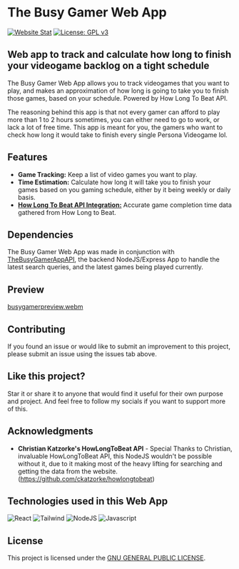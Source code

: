 # The Busy Gamer Web App
[![Website Stat](https://img.shields.io/website-up-down-green-red/http/emilioblacksmith.github.io/TheBusyGamerWebApp/)](https://emilioblacksmith.github.io/TheBusyGamerWebApp/)
[![License: GPL v3](https://img.shields.io/badge/License-GPLv3-blue.svg)](https://github.com/EmilioBlacksmith/TheBusyGamerWebApp/blob/main/LICENSE)

## Web app to track and calculate how long to finish your videogame backlog on a tight schedule

The Busy Gamer Web App allows you to track videogames that you want to play, and makes an approximation of how long is going to take you to finish those games, based on your schedule. Powered by How Long To Beat API.

The reasoning behind this app is that not every gamer can afford to play more than 1 to 2 hours sometimes, you can either need to go to work, or lack a lot of free time. This app is meant for you, the gamers who want to check how long it would take to finish every single Persona Videogame lol.

## Features

* **Game Tracking:** Keep a list of video games you want to play.
* **Time Estimation:** Calculate how long it will take you to finish your games based on you gaming schedule, either by it being weekly or daily basis.
* [**How Long To Beat API Integration:**](https://github.com/ckatzorke/howlongtobeat) Accurate game completion time data gathered from How Long to Beat.

## Dependencies

The Busy Gamer Web App was made in conjunction with [TheBusyGamerAppAPI](https://github.com/EmilioBlacksmith/TheBusyGamerAppAPI), the backend NodeJS/Express App to handle the latest search queries, and the latest games being played currently.

## Preview

[busygamerpreview.webm](https://github.com/EmilioBlacksmith/TheBusyGamerWebApp/assets/71019624/3660577c-a46b-45a2-b22a-fe5c18fb06c2)

## Contributing

If you found an issue or would like to submit an improvement to this project, please submit an issue using the issues tab above.

## Like this project?

Star it or share it to anyone that would find it useful for their own purpose and project. And feel free to follow my socials if you want to support more of this.

## Acknowledgments

- **Christian Katzorke's HowLongToBeat API** - Special Thanks to Christian, invaluable HowLongToBeat API, this NodeJS wouldn't be possible without it, due to it making most of the heavy lifting for searching and getting the data from the website. (https://github.com/ckatzorke/howlongtobeat)

## Technologies used in this Web App

![React](https://img.shields.io/badge/React-20232A?style=for-the-badge&logo=react&logoColor=61DAFB)
![Tailwind](https://img.shields.io/badge/Tailwind_CSS-38B2AC?style=for-the-badge&logo=tailwind-css&logoColor=white)
![NodeJS](https://img.shields.io/badge/Node.js-43853D?style=for-the-badge&logo=node.js&logoColor=white)
![Javascript](https://img.shields.io/badge/JavaScript-F7DF1E?style=for-the-badge&logo=JavaScript&logoColor=white)

## License

This project is licensed under the [GNU GENERAL PUBLIC LICENSE](https://github.com/EmilioBlacksmith/TheBusyGamerWebApp/blob/main/LICENSE).
